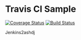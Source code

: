 # Travis CI Sample

[![Coverage Status](https://coveralls.io/repos/github/kpritam/travis-ci-sample/badge.svg?branch=master)](https://coveralls.io/github/kpritam/travis-ci-sample?branch=master)  [![Build Status](https://travis-ci.org/kpritam/travis-ci-sample.svg?branch=master)](https://travis-ci.org/kpritam/travis-ci-sample)

Jenkins2ashdj